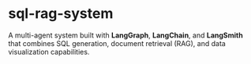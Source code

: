 # sql-rag-system

A multi-agent system built with **LangGraph**, **LangChain**, and **LangSmith** that combines SQL generation, document retrieval (RAG), and data visualization capabilities.